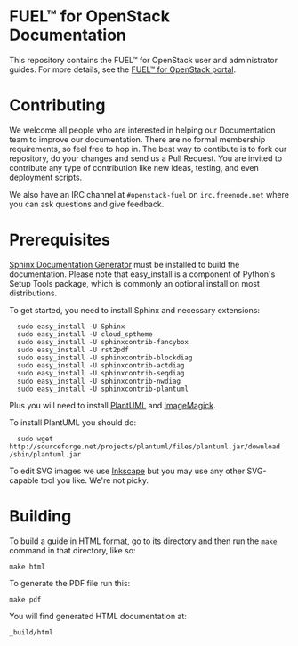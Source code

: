 FUEL™ for OpenStack Documentation
=================================

This repository contains the FUEL™ for OpenStack user and administrator guides. For more details, see the [FUEL™ for OpenStack portal](http://fuel.mirantis.com "FUEL™ for OpenStack portal").

Contributing
============
We welcome all people who are interested in helping our Documentation team to improve our documentation. There are no formal membership requirements, so feel free to hop in. The best way to contibute is to fork our repository, do your changes and send us a Pull Request. You are invited to contribute any type of contribution like new ideas, testing, and even deployment scripts.

We also have an IRC channel at ``#openstack-fuel`` on ``irc.freenode.net`` where you can ask questions and give feedback. 

Prerequisites
=============

[Sphinx Documentation Generator](http://sphinx-doc.org/ "Sphinx Documentation Generator") must be installed to build the documentation. Please note that easy_install is a component of Python's Setup Tools package, which is commonly an optional install on most distributions.

To get started, you need to install Sphinx and necessary extensions:

      sudo easy_install -U Sphinx
      sudo easy_install -U cloud_sptheme
      sudo easy_install -U sphinxcontrib-fancybox
      sudo easy_install -U rst2pdf
      sudo easy_install -U sphinxcontrib-blockdiag
      sudo easy_install -U sphinxcontrib-actdiag
      sudo easy_install -U sphinxcontrib-seqdiag
      sudo easy_install -U sphinxcontrib-nwdiag
      sudo easy_install -U sphinxcontrib-plantuml

Plus you will need to install [PlantUML](http://plantuml.sourceforge.net/ "PlantUML") and [ImageMagick](http://www.imagemagick.org/ "ImageMagick").

To install PlantUML you should do:

      sudo wget http://sourceforge.net/projects/plantuml/files/plantuml.jar/download /sbin/plantuml.jar

To edit SVG images we use [Inkscape](http://inkscape.org/ "Inkscape") but you may use any other SVG-capable tool you like. We're not picky.
    
Building
========

To build a guide in HTML format, go to its directory and then run the ``make`` command in that directory, like so:

    make html

To generate the PDF file run this:

    make pdf

You will find generated HTML documentation at:

    _build/html
